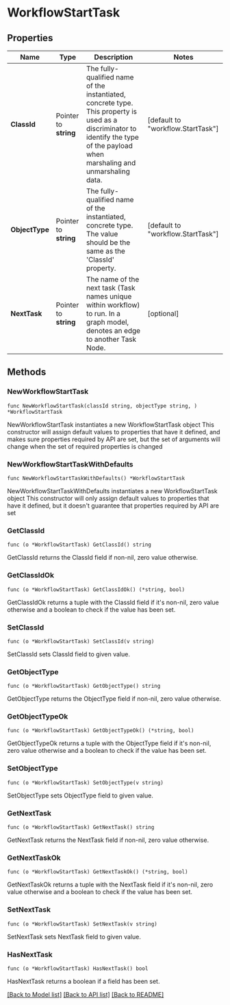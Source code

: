 # WorkflowStartTask

## Properties

Name | Type | Description | Notes
------------ | ------------- | ------------- | -------------
**ClassId** | Pointer to **string** | The fully-qualified name of the instantiated, concrete type. This property is used as a discriminator to identify the type of the payload when marshaling and unmarshaling data. | [default to "workflow.StartTask"]
**ObjectType** | Pointer to **string** | The fully-qualified name of the instantiated, concrete type. The value should be the same as the &#39;ClassId&#39; property. | [default to "workflow.StartTask"]
**NextTask** | Pointer to **string** | The name of the next task (Task names unique within workflow) to run.  In a graph model, denotes an edge to another Task Node. | [optional] 

## Methods

### NewWorkflowStartTask

`func NewWorkflowStartTask(classId string, objectType string, ) *WorkflowStartTask`

NewWorkflowStartTask instantiates a new WorkflowStartTask object
This constructor will assign default values to properties that have it defined,
and makes sure properties required by API are set, but the set of arguments
will change when the set of required properties is changed

### NewWorkflowStartTaskWithDefaults

`func NewWorkflowStartTaskWithDefaults() *WorkflowStartTask`

NewWorkflowStartTaskWithDefaults instantiates a new WorkflowStartTask object
This constructor will only assign default values to properties that have it defined,
but it doesn't guarantee that properties required by API are set

### GetClassId

`func (o *WorkflowStartTask) GetClassId() string`

GetClassId returns the ClassId field if non-nil, zero value otherwise.

### GetClassIdOk

`func (o *WorkflowStartTask) GetClassIdOk() (*string, bool)`

GetClassIdOk returns a tuple with the ClassId field if it's non-nil, zero value otherwise
and a boolean to check if the value has been set.

### SetClassId

`func (o *WorkflowStartTask) SetClassId(v string)`

SetClassId sets ClassId field to given value.


### GetObjectType

`func (o *WorkflowStartTask) GetObjectType() string`

GetObjectType returns the ObjectType field if non-nil, zero value otherwise.

### GetObjectTypeOk

`func (o *WorkflowStartTask) GetObjectTypeOk() (*string, bool)`

GetObjectTypeOk returns a tuple with the ObjectType field if it's non-nil, zero value otherwise
and a boolean to check if the value has been set.

### SetObjectType

`func (o *WorkflowStartTask) SetObjectType(v string)`

SetObjectType sets ObjectType field to given value.


### GetNextTask

`func (o *WorkflowStartTask) GetNextTask() string`

GetNextTask returns the NextTask field if non-nil, zero value otherwise.

### GetNextTaskOk

`func (o *WorkflowStartTask) GetNextTaskOk() (*string, bool)`

GetNextTaskOk returns a tuple with the NextTask field if it's non-nil, zero value otherwise
and a boolean to check if the value has been set.

### SetNextTask

`func (o *WorkflowStartTask) SetNextTask(v string)`

SetNextTask sets NextTask field to given value.

### HasNextTask

`func (o *WorkflowStartTask) HasNextTask() bool`

HasNextTask returns a boolean if a field has been set.


[[Back to Model list]](../README.md#documentation-for-models) [[Back to API list]](../README.md#documentation-for-api-endpoints) [[Back to README]](../README.md)



